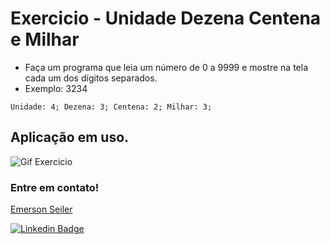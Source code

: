 # Exercicio - Unidade Dezena Centena e Milhar
- Faça um programa que leia um número de 0 a 9999 e mostre na tela cada um dos dígitos separados.
- Exemplo: 3234

`
    Unidade: 4;
    Dezena: 3;
    Centena: 2;
    Milhar: 3;
` 

## Aplicação em uso.

![Gif Exercicio](./img/exercicio.png)

### Entre em contato!

[Emerson Seiler](https://www.linkedin.com/in/seileremerson/)

[![Linkedin Badge](https://img.shields.io/badge/-seileremerson-blue?style=flat-square&logo=Linkedin&logoColor=white&link=https://www.linkedin.com/in/diogoalvesti/)](https://www.linkedin.com/in/seileremerson/)